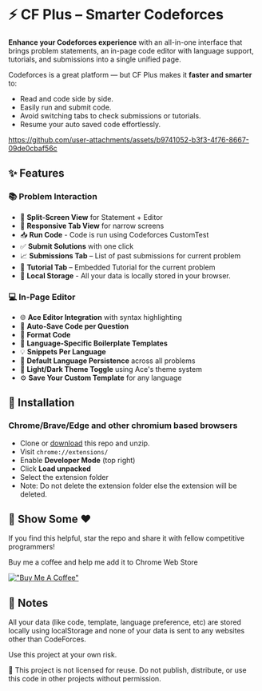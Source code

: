 # ⚡ CF Plus – Smarter Codeforces

**Enhance your Codeforces experience** with an all-in-one interface that brings problem statements, an in-page code editor with language support, tutorials, and submissions into a single unified page.

Codeforces is a great platform — but CF Plus makes it **faster and smarter** to:

* Read and code side by side.
* Easily run and submit code.
* Avoid switching tabs to check submissions or tutorials.
* Resume your auto saved code effortlessly.

https://github.com/user-attachments/assets/b9741052-b3f3-4f76-8667-09de0cbaf56c

## ✨ Features

### 📚 Problem Interaction

* 📄 **Split-Screen View** for Statement + Editor
* 📱 **Responsive Tab View** for narrow screens
* 📥 **Run Code** - Code is run using Codeforces CustomTest
* ✅ **Submit Solutions** with one click
* 📈 **Submissions Tab** – List of past submissions for current problem
* 📘 **Tutorial Tab** – Embedded Tutorial for the current problem
* 🛅 **Local Storage** - All your data is locally stored in your browser.

### 💻 In-Page Editor

* 🌐 **Ace Editor Integration** with syntax highlighting
* 💾 **Auto-Save Code per Question**
* 📝 **Format Code**
* 🧠 **Language-Specific Boilerplate Templates**
* 💡 **Snippets Per Language** 
* 🧩 **Default Language Persistence** across all problems
* 🎨 **Light/Dark Theme Toggle** using Ace's theme system
* ⚙️ **Save Your Custom Template** for any language


## 🔧 Installation
### Chrome/Brave/Edge and other chromium based browsers

* Clone or [download](https://github.com/HGRgamer/CodeforcesPlus/archive/refs/heads/main.zip) this repo and unzip.
* Visit `chrome://extensions/`
* Enable **Developer Mode** (top right)
* Click **Load unpacked**
* Select the extension folder
* Note: Do not delete the extension folder else the extension will be deleted.

## 🌟 Show Some ❤️

If you find this helpful, star the repo and share it with fellow competitive programmers!

Buy me a coffee and help me add it to Chrome Web Store

[!["Buy Me A Coffee"](https://www.buymeacoffee.com/assets/img/custom_images/orange_img.png)](https://www.buymeacoffee.com/kanav67)

## 📄 Notes

All your data (like code, template, language preference, etc) are stored locally using localStorage and none of your data is sent to any websites other than CodeForces.

Use this project at your own risk.

🛑 This project is not licensed for reuse. Do not publish, distribute, or use this code in other projects without permission.
